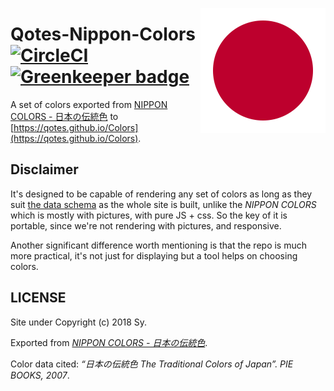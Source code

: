 <a href="https://qotes.github.io/Colors"><img src="https://raw.githubusercontent.com/Qotes/Colors/master/src/logo.svg" height="200" align="right"></a>

# Qotes-Nippon-Colors [![CircleCI](https://img.shields.io/circleci/project/github/Qotes/Colors/master.svg)](https://circleci.com/gh/Qotes/Colors) [![Greenkeeper badge](https://badges.greenkeeper.io/Qotes/Colors.svg)](https://greenkeeper.io/)

A set of colors exported from [NIPPON COLORS - 日本の伝統色](http://nipponcolors.com) to [https://qotes.github.io/Colors](https://qotes.github.io/Colors).

## Disclaimer

It's designed to be capable of rendering any set of colors as long as they suit [the data schema](src/colors.ts) as the whole site is built, unlike the _NIPPON COLORS_ which is mostly with pictures, with pure JS + css. So the key of it is portable, since we're not rendering with pictures, and responsive.

Another significant difference worth mentioning is that the repo is much more practical, it's not just for displaying but a tool helps on choosing colors.

## LICENSE

Site under Copyright (c) 2018 Sy.

Exported from _[NIPPON COLORS - 日本の伝統色](http://nipponcolors.com)_.

Color data cited: _“日本の伝統色 The Traditional Colors of Japan”. PIE BOOKS, 2007_.
